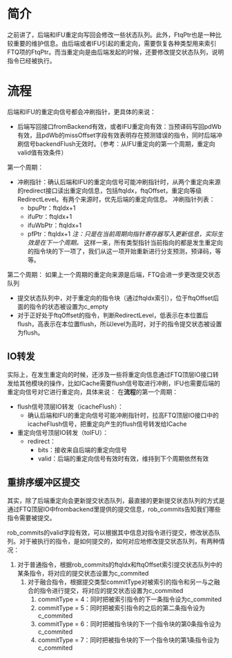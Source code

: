 # 简介
之前讲了，后端和IFU重定向写回会修改一些状态队列。此外，FtqPtr也是一种比较重要的维护信息。由后端或者IFU引起的重定向，需要恢复各种类型用来索引FTQ项的FtqPtr。而当重定向是由后端发起的时候，还要修改提交状态队列，说明指令已经被执行。

# 流程
后端和IFU的重定向信号都会冲刷指针，更具体的来说：
- 后端写回接口fromBackend有效，或者IFU重定向有效：当预译码写回pdWb有效，且pdWb的missOffset字段有效表明存在预测错误的指令，同时后端冲刷信号backendFlush无效时。（参考：从IFU重定向的第一个周期，重定向valid值有效条件）

第一个周期：
- 冲刷指针：确认后端和IFU的重定向信号可能冲刷指针时，从两个重定向来源的redirect接口读出重定向信息，包括ftqIdx，ftqOffset，重定向等级RedirectLevel。有两个来源时，优先后端的重定向信息。
	冲刷指针列表：
	- bpuPtr：ftqIdx+1
	- ifuPtr：ftqIdx+1
	- ifuWbPtr：ftqIdx+1
	- pfPtr：ftqIdx+1
	*注：只是在当前周期向指针寄存器写入更新信息，实际生效是在下一个周期。*
	这样一来，所有类型指针当前指向的都是发生重定向的指令块的下一项了，我们从这一项开始重新进行分支预测，预译码，等等。	

第二个周期：
 如果上一个周期的重定向来源是后端，FTQ会进一步更改提交状态队列
 - 提交状态队列中，对于重定向的指令块（通过ftqIdx索引），位于ftqOffset后面的指令的状态被设置为c_empty
 - 对于正好处于ftqOffset的指令，判断RedirectLevel，低表示在本位置后flush，高表示在本位置flush，所以level为高时，对于的指令提交状态被设置为flush。

## IO转发
实际上，在发生重定向的时候，还涉及一些将重定向信息通过FTQ顶层IO接口转发给其他模块的操作，比如ICache需要flush信号取进行冲刷，IFU也需要后端的重定向信号对它进行重定向，具体来说：
在**流程**的第一个周期：
- flush信号顶层IO转发（icacheFlush）：
	- 确认后端和IFU的重定向信号可能冲刷指针时，拉高FTQ顶层IO接口中的icacheFlush信号，把重定向产生的flush信号转发给ICache
- 重定向信号顶层IO转发（toIFU）：
	- redirect：
		- bits：接收来自后端的重定向信号
		- valid：后端的重定向信号有效时有效，维持到下个周期依然有效

## 重排序缓冲区提交
其实，除了后端重定向会更新提交状态队列，最直接的更新提交状态队列的方式是通过FTQ顶层IO中frombackend里提供的提交信息，rob_commits告知我们哪些指令需要被提交。

rob_commits的valid字段有效，可以根据其中信息对指令进行提交，修改状态队列。对于被执行的指令，是如何提交的，如何对应地修改提交状态队列，有两种情况：
1. 对于普通指令，根据rob_commits的ftqIdx和ftqOffset索引提交状态队列中的某条指令，将对应的提交状态设置为c_commited
	1. 对于融合指令，根据提交类型commitType对被索引的指令和另一与之融合的指令进行提交，将对应的提交状态设置为c_commited
		1. commitType = 4：同时把被索引指令的下一条指令设为c_commited
		2. commitType = 5：同时把被索引指令的之后的第二条指令设为c_commited
		3. commitType = 6：同时把被指令块的下一个指令块的第0条指令设为c_commited
		4. commitType = 7：同时把被指令块的下一个指令块的第1条指令设为c_commited
